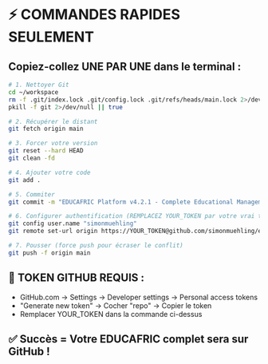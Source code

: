 # ⚡ COMMANDES RAPIDES SEULEMENT

## Copiez-collez UNE PAR UNE dans le terminal :

```bash
# 1. Nettoyer Git
cd ~/workspace
rm -f .git/index.lock .git/config.lock .git/refs/heads/main.lock 2>/dev/null
pkill -f git 2>/dev/null || true

# 2. Récupérer le distant
git fetch origin main

# 3. Forcer votre version
git reset --hard HEAD
git clean -fd

# 4. Ajouter votre code
git add .

# 5. Commiter
git commit -m "EDUCAFRIC Platform v4.2.1 - Complete Educational Management System with 2,892 lines of code, Android v4.2.1 config, and complete assets"

# 6. Configurer authentification (REMPLACEZ YOUR_TOKEN par votre vrai token GitHub)
git config user.name "simonmuehling"
git remote set-url origin https://YOUR_TOKEN@github.com/simonmuehling/educafric-platform.git

# 7. Pousser (force push pour écraser le conflit)
git push -f origin main
```

## 🔑 TOKEN GITHUB REQUIS :
- GitHub.com → Settings → Developer settings → Personal access tokens
- "Generate new token" → Cocher "repo" → Copier le token
- Remplacer YOUR_TOKEN dans la commande ci-dessus

## ✅ Succès = Votre EDUCAFRIC complet sera sur GitHub !
